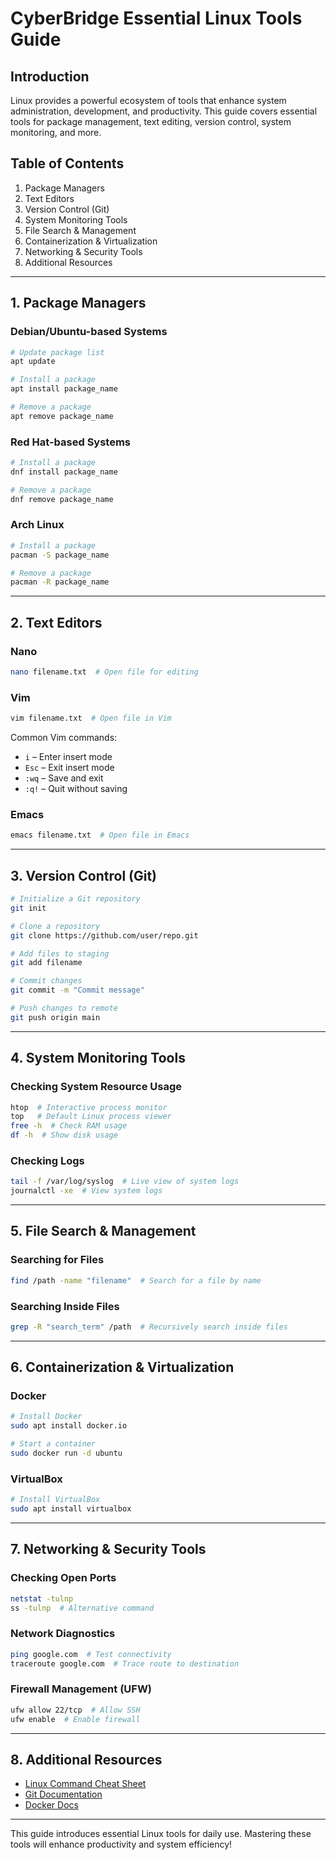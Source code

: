 # CyberBridge Essential Linux Tools Guide

## Introduction
Linux provides a powerful ecosystem of tools that enhance system administration, development, and productivity. This guide covers essential tools for package management, text editing, version control, system monitoring, and more.

## Table of Contents
1. Package Managers  
2. Text Editors  
3. Version Control (Git)  
4. System Monitoring Tools  
5. File Search & Management  
6. Containerization & Virtualization  
7. Networking & Security Tools  
8. Additional Resources  

---

## 1. Package Managers
### Debian/Ubuntu-based Systems
```bash
# Update package list
apt update

# Install a package
apt install package_name

# Remove a package
apt remove package_name
```

### Red Hat-based Systems
```bash
# Install a package
dnf install package_name

# Remove a package
dnf remove package_name
```

### Arch Linux
```bash
# Install a package
pacman -S package_name

# Remove a package
pacman -R package_name
```

---

## 2. Text Editors
### Nano
```bash
nano filename.txt  # Open file for editing
```

### Vim
```bash
vim filename.txt  # Open file in Vim
```
Common Vim commands:
- `i` – Enter insert mode
- `Esc` – Exit insert mode
- `:wq` – Save and exit
- `:q!` – Quit without saving

### Emacs
```bash
emacs filename.txt  # Open file in Emacs
```

---

## 3. Version Control (Git)
```bash
# Initialize a Git repository
git init

# Clone a repository
git clone https://github.com/user/repo.git

# Add files to staging
git add filename

# Commit changes
git commit -m "Commit message"

# Push changes to remote
git push origin main
```

---

## 4. System Monitoring Tools
### Checking System Resource Usage
```bash
htop  # Interactive process monitor
top   # Default Linux process viewer
free -h  # Check RAM usage
df -h  # Show disk usage
```

### Checking Logs
```bash
tail -f /var/log/syslog  # Live view of system logs
journalctl -xe  # View system logs
```

---

## 5. File Search & Management
### Searching for Files
```bash
find /path -name "filename"  # Search for a file by name
```

### Searching Inside Files
```bash
grep -R "search_term" /path  # Recursively search inside files
```

---

## 6. Containerization & Virtualization
### Docker
```bash
# Install Docker
sudo apt install docker.io

# Start a container
sudo docker run -d ubuntu
```

### VirtualBox
```bash
# Install VirtualBox
sudo apt install virtualbox
```

---

## 7. Networking & Security Tools
### Checking Open Ports
```bash
netstat -tulnp
ss -tulnp  # Alternative command
```

### Network Diagnostics
```bash
ping google.com  # Test connectivity
traceroute google.com  # Trace route to destination
```

### Firewall Management (UFW)
```bash
ufw allow 22/tcp  # Allow SSH
ufw enable  # Enable firewall
```

---

## 8. Additional Resources
- [Linux Command Cheat Sheet](https://www.linuxtrainingacademy.com/linux-commands-cheat-sheet/)
- [Git Documentation](https://git-scm.com/doc)
- [Docker Docs](https://docs.docker.com/)

---

This guide introduces essential Linux tools for daily use. Mastering these tools will enhance productivity and system efficiency!
